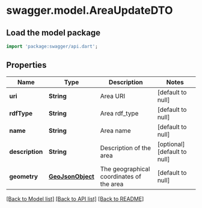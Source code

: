 # swagger.model.AreaUpdateDTO

## Load the model package
```dart
import 'package:swagger/api.dart';
```

## Properties
Name | Type | Description | Notes
------------ | ------------- | ------------- | -------------
**uri** | **String** | Area URI | [default to null]
**rdfType** | **String** | Area rdf_type | [default to null]
**name** | **String** | Area name | [default to null]
**description** | **String** | Description of the area | [optional] [default to null]
**geometry** | [**GeoJsonObject**](GeoJsonObject.md) | The geographical coordinates of the area | [default to null]

[[Back to Model list]](../README.md#documentation-for-models) [[Back to API list]](../README.md#documentation-for-api-endpoints) [[Back to README]](../README.md)


